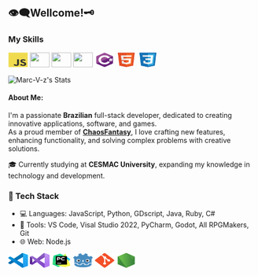 ## 👁️‍🗨️Wellcome!🗝️

### My Skills
<img 
  src="https://raw.githubusercontent.com/devicons/devicon/master/icons/javascript/javascript-original.svg" 
  width="40"
  height="30"
/>
<img 
  src="https://cdn.jsdelivr.net/gh/devicons/devicon@latest/icons/python/python-original.svg"         
  width="40"
  height="30"
/>
<img 
  src="https://cdn.jsdelivr.net/gh/devicons/devicon@latest/icons/java/java-original.svg"
  width="40"
  height="30"
/>
<img 
  src="https://cdn.jsdelivr.net/gh/devicons/devicon@latest/icons/ruby/ruby-original.svg" 
  width="40"
  height="30"
/>
<img 
  src="https://raw.githubusercontent.com/devicons/devicon/master/icons/csharp/csharp-original.svg" 
  width="40"
  height="30"
/>
<img 
  src="https://raw.githubusercontent.com/devicons/devicon/master/icons/html5/html5-original.svg" 
  width="40"
  height="30"
/>
<img 
  src="https://raw.githubusercontent.com/devicons/devicon/master/icons/css3/css3-original.svg" 
  width="40"
  height="30"
/>

![Marc-V-z's Stats](https://github-readme-stats.vercel.app/api?username=Marc-V-z&theme=nord&show_icons=true&hide_border=true&count_private=false)
#### About Me:
I'm a passionate **Brazilian** full-stack developer, dedicated to creating innovative applications, software, and games.  
As a proud member of [**ChaosFantasy**](https://keyusf.wixsite.com/chaos-fantasy), I love crafting new features, enhancing functionality, and solving complex problems with creative solutions.

🎓 Currently studying at **CESMAC University**, expanding my knowledge in technology and development.

### 🚀 Tech Stack
- 💻 Languages: JavaScript, Python, GDscript, Java, Ruby, C#
- 🔧 Tools: VS Code, Visal Studio 2022, PyCharm, Godot, All RPGMakers, Git
- 🌐 Web: Node.js

<img 
  src="https://raw.githubusercontent.com/devicons/devicon/master/icons/vscode/vscode-original.svg" 
  width="40"
  height="30"
/>
<img 
  src="https://raw.githubusercontent.com/devicons/devicon/master/icons/visualstudio/visualstudio-original.svg" 
  width="40"
  height="30"
/> 
<img 
  src="https://raw.githubusercontent.com/devicons/devicon/master/icons/pycharm/pycharm-original.svg" 
  width="40"
  height="30"
/>
<img 
  src="https://raw.githubusercontent.com/devicons/devicon/master/icons/godot/godot-original.svg" 
  width="40"
  height="30"
/>
<img 
  src="https://raw.githubusercontent.com/devicons/devicon/master/icons/git/git-original.svg" 
  width="40"
  height="30"
/>
<img 
  src="https://raw.githubusercontent.com/devicons/devicon/master/icons/nodejs/nodejs-original.svg" 
  width="40"
  height="30"
/>
<!--
**Marc-V-z/Marc-V-z** is a ✨ _special_ ✨ repository because its `README.md` (this file) appears on your GitHub profile.

Here are some ideas to get you started:

- 🔭 I’m currently working on ...
- 🌱 I’m currently learning ...
- 👯 I’m looking to collaborate on ...
- 🤔 I’m looking for help with ...
- 💬 Ask me about ...
- 📫 How to reach me: ...
- 😄 Pronouns: ...
- ⚡ Fun fact: ...
-->
